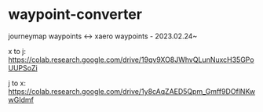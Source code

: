 # waypoint-converter
journeymap waypoints &lt;-> xaero waypoints  - 2023.02.24~


x to j: https://colab.research.google.com/drive/19qv9XO8JWhvQLunNuxcH35GPoUUPSoZi

j to x: https://colab.research.google.com/drive/1y8cAqZAED5Qpm_Gmff9DOflNKwwGIdmf
